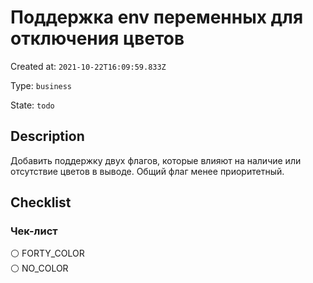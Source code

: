 # Поддержка env переменных для отключения цветов

Created at: `2021-10-22T16:09:59.833Z`

Type: `business`

State: `todo`

## Description
Добавить поддержку двух флагов, которые влияют на наличие или отсутствие цветов в выводе.
Общий флаг менее приоритетный.

## Checklist
### Чек-лист
⚪ FORTY_COLOR\
⚪ NO_COLOR
